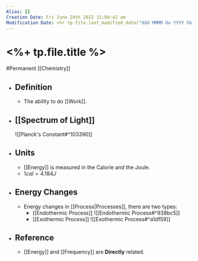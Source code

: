 ```yaml
---
Alias: []
Creation Date: Fri June 24th 2022 11:04:42 am 
Modification Date: <%+ tp.file.last_modified_date("ddd MMMM Do YYYY hh:mm:ss a") %>
---
```

# <%+ tp.file.title %>
#Permanent [[Chemistry]]

- ## Definition
	- The ability to do [[Work]].
- ## [[Spectrum of Light]]
  ![[Planck's Constant#^103390]]
- ## Units
	- [[Energy]] is measured in the Calorie and the Joule.
	- $1cal=4.184J$
- ## Energy Changes
	- Energy changes in [[Process|Processes]], there are two types:
		- [[Endothermic Process]]
		  ![[Endothermic Process#^938bc5]]
		- [[Exothermic Process]] 
		  ![[Exothermic Process#^a1df59]]
- ## Reference
	- [[Energy]] and [[Frequency]] are **Directly** related.